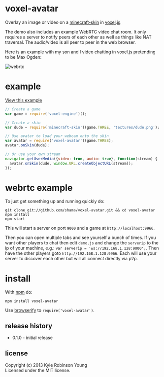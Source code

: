 # voxel-avatar

Overlay an image or video on a
[minecraft-skin](https://npmjs.org/package/minecraft-skin)
in [voxel.js](http://voxeljs.com).

The demo also includes an example WebRTC video chat room. It only requires a
server to notify peers of each other as well as things like NAT traversal. The
audio/video is all peer to peer in the web browser.

Here is an example with my son and I video chatting in voxel.js pretending to
be Max Ogden:

![webrtc](https://raw.github.com/shama/voxel-avatar/master/textures/example.png)

# example

[View this example](http://shama.github.io/voxel-avatar)

```js
// Create a game
var game = require('voxel-engine')();

// Create a skin
var dude = require('minecraft-skin')(game.THREE, 'textures/dude.png');

// Use avatar to load your webcam onto the skin
var avatar = require('voxel-avatar')(game.THREE);
avatar.onSkin(dude);

// Or use your own stream
navigator.getUserMedia({video: true, audio: true}, function(stream) {
  avatar.onSkin(dude, window.URL.createObjectURL(stream));
});
```

# webrtc example
To just get something up and running quickly do:

```shell
git clone git://github.com/shama/voxel-avatar.git && cd voxel-avatar
npm install
npm start
```

This will start a server on port `9000` and a game at `http://localhost:9966`.

Then you can open multiple tabs and see yourself a bunch of times. If you want
other players to chat then edit `demo.js` and change the `serverip` to the ip
of your machine, e.g.: `var serverip = 'ws://192.168.1.128:9000';`. Then have
the other players goto `http://192.168.1.128:9966`. Each will use your server to
discover each other but will all connect directly via p2p.

# install

With [npm](https://npmjs.org) do:

```
npm install voxel-avatar
```

Use [browserify](http://browserify.org) to `require('voxel-avatar')`.

## release history
* 0.1.0 - initial release

## license
Copyright (c) 2013 Kyle Robinson Young<br/>
Licensed under the MIT license.
